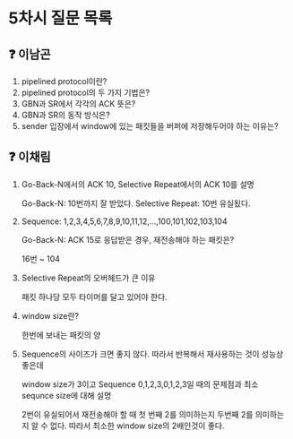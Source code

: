 # 5차시 질문 목록

## ❓ 이남곤

1. pipelined protocol이란?
2. pipelined protocol의 두 가지 기법은?
3. GBN과 SR에서 각각의 ACK 뜻은?
4. GBN과 SR의 동작 방식은?
5. sender 입장에서 window에 있는 패킷들을 버퍼에 저장해두어야 하는 이유는?

## ❓ 이채림
1. Go-Back-N에서의 ACK 10, Selective Repeat에서의 ACK 10를 설명
    
    Go-Back-N: 10번까지 잘 받았다.  Selective Repeat: 10번 유실됬다.
    
2. Sequence: 1,2,3,4,5,6,7,8,9,10,11,12,…,100,101,102,103,104
    
    Go-Back-N: ACK 15로 응답받은 경우, 재전송해야 하는 패킷은?
    
    16번 ~ 104
    
3. Selective Repeat의 오버헤드가 큰 이유
    
    패킷 하나당 모두 타이머를 달고 있어야 한다. 
    
4. window size란?
    
    한번에 보내는 패킷의 양
    
5. Sequence의 사이즈가 크면 좋지 않다. 따라서 반복해서 재사용하는 것이 성능상 좋은데
    
     window size가 3이고 Sequence 0,1,2,3,0,1,2,3일 때의 문제점과 최소 sequnce size에 대해 설명
    
    2번이 유실되어서 재전송해야 할 때 첫 번째 2를 의미하는지 두번째 2를 의미하는지 알 수 없다. 따라서 최소한 window size의 2배인것이 좋다.
